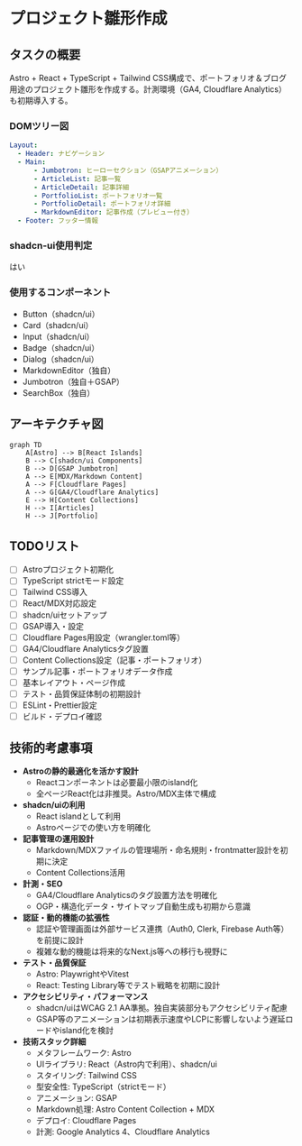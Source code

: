 # プロジェクト雛形作成

## タスクの概要

Astro + React + TypeScript + Tailwind CSS構成で、ポートフォリオ＆ブログ用途のプロジェクト雛形を作成する。計測環境（GA4, Cloudflare Analytics）も初期導入する。

### DOMツリー図

```yaml
Layout:
  - Header: ナビゲーション
  - Main:
      - Jumbotron: ヒーローセクション（GSAPアニメーション）
      - ArticleList: 記事一覧
      - ArticleDetail: 記事詳細
      - PortfolioList: ポートフォリオ一覧
      - PortfolioDetail: ポートフォリオ詳細
      - MarkdownEditor: 記事作成（プレビュー付き）
  - Footer: フッター情報
```

### shadcn-ui使用判定

はい

### 使用するコンポーネント

- Button（shadcn/ui）
- Card（shadcn/ui）
- Input（shadcn/ui）
- Badge（shadcn/ui）
- Dialog（shadcn/ui）
- MarkdownEditor（独自）
- Jumbotron（独自＋GSAP）
- SearchBox（独自）

## アーキテクチャ図

```mermaid
graph TD
    A[Astro] --> B[React Islands]
    B --> C[shadcn/ui Components]
    B --> D[GSAP Jumbotron]
    A --> E[MDX/Markdown Content]
    A --> F[Cloudflare Pages]
    A --> G[GA4/Cloudflare Analytics]
    E --> H[Content Collections]
    H --> I[Articles]
    H --> J[Portfolio]
```

## TODOリスト

- [ ] Astroプロジェクト初期化
- [ ] TypeScript strictモード設定
- [ ] Tailwind CSS導入
- [ ] React/MDX対応設定
- [ ] shadcn/uiセットアップ
- [ ] GSAP導入・設定
- [ ] Cloudflare Pages用設定（wrangler.toml等）
- [ ] GA4/Cloudflare Analyticsタグ設置
- [ ] Content Collections設定（記事・ポートフォリオ）
- [ ] サンプル記事・ポートフォリオデータ作成
- [ ] 基本レイアウト・ページ作成
- [ ] テスト・品質保証体制の初期設計
- [ ] ESLint・Prettier設定
- [ ] ビルド・デプロイ確認

## 技術的考慮事項

- **Astroの静的最適化を活かす設計**
  - Reactコンポーネントは必要最小限のisland化
  - 全ページReact化は非推奨。Astro/MDX主体で構成
- **shadcn/uiの利用**
  - React islandとして利用
  - Astroページでの使い方を明確化
- **記事管理の運用設計**
  - Markdown/MDXファイルの管理場所・命名規則・frontmatter設計を初期に決定
  - Content Collections活用
- **計測・SEO**
  - GA4/Cloudflare Analyticsのタグ設置方法を明確化
  - OGP・構造化データ・サイトマップ自動生成も初期から意識
- **認証・動的機能の拡張性**
  - 認証や管理画面は外部サービス連携（Auth0, Clerk, Firebase Auth等）を前提に設計
  - 複雑な動的機能は将来的なNext.js等への移行も視野に
- **テスト・品質保証**
  - Astro: PlaywrightやVitest
  - React: Testing Library等でテスト戦略を初期に設計
- **アクセシビリティ・パフォーマンス**
  - shadcn/uiはWCAG 2.1 AA準拠。独自実装部分もアクセシビリティ配慮
  - GSAP等のアニメーションは初期表示速度やLCPに影響しないよう遅延ロードやisland化を検討
- **技術スタック詳細**
  - メタフレームワーク: Astro
  - UIライブラリ: React（Astro内で利用）、shadcn/ui
  - スタイリング: Tailwind CSS
  - 型安全性: TypeScript（strictモード）
  - アニメーション: GSAP
  - Markdown処理: Astro Content Collection + MDX
  - デプロイ: Cloudflare Pages
  - 計測: Google Analytics 4、Cloudflare Analytics
